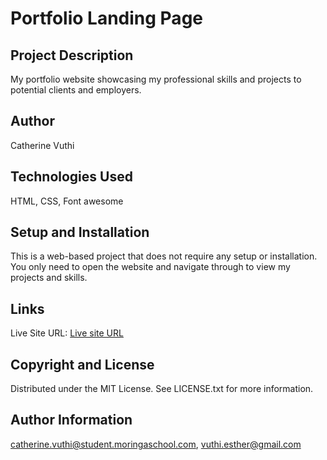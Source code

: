 # Portfolio Landing Page
## Project Description
My portfolio website showcasing my professional skills and projects to potential clients and employers.
## Author
Catherine Vuthi
## Technologies Used
HTML, 
CSS, 
Font awesome 
## Setup and Installation
This is a web-based project that does not require any setup or installation. You only need to open the website and navigate through to view my projects and skills. 

## Links
Live Site URL: [Live site URL](https://esthercate.github.io/Portfolio-Landing-Page/)

## Copyright and License
Distributed under the MIT License. See LICENSE.txt for more information.

## Author Information
catherine.vuthi@student.moringaschool.com, 
vuthi.esther@gmail.com